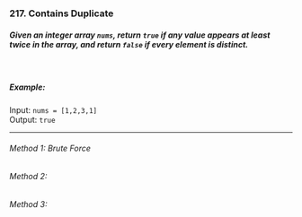### 217. Contains Duplicate

##### Given an integer array `nums`, return `true` if any value appears at least twice in the array, and return `false` if every element is distinct.
<br>

##### Example: 
Input: `nums = [1,2,3,1]` <br> Output: `true`

----

###### Method 1: Brute Force

<p> 

###### Method 2:



###### Method 3: